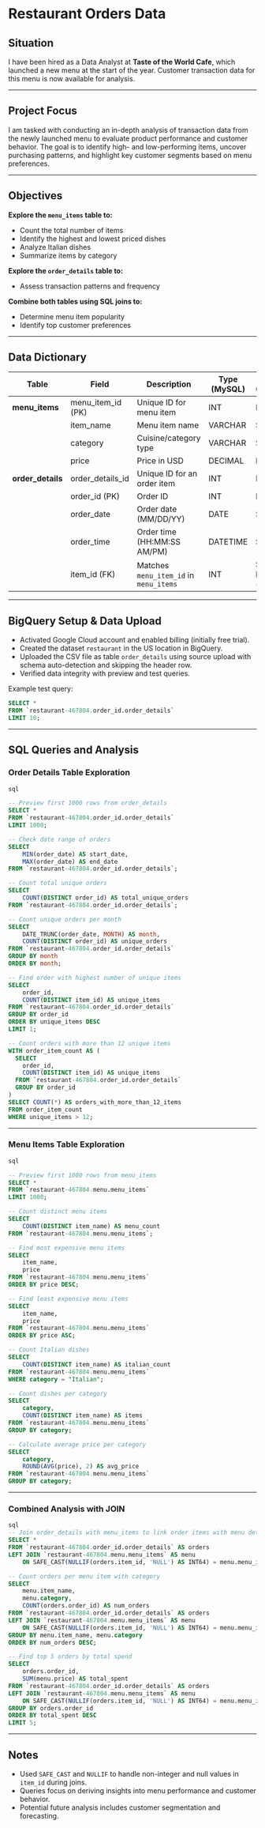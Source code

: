 # Restaurant Orders Data

## Situation

I have been hired as a Data Analyst at **Taste of the World Cafe**, which launched a new menu at the start of the year. Customer transaction data for this menu is now available for analysis.

---

## Project Focus

I am tasked with conducting an in-depth analysis of transaction data from the newly launched menu to evaluate product performance and customer behavior. The goal is to identify high- and low-performing items, uncover purchasing patterns, and highlight key customer segments based on menu preferences.

---

## Objectives

**Explore the `menu_items` table to:**

- Count the total number of items
- Identify the highest and lowest priced dishes
- Analyze Italian dishes
- Summarize items by category

**Explore the `order_details` table to:**

- Assess transaction patterns and frequency

**Combine both tables using SQL joins to:**

- Determine menu item popularity
- Identify top customer preferences

---

## Data Dictionary

| Table | Field | Description | Type (MySQL) | Type (BigQuery) |
| --- | --- | --- | --- | --- |
| **menu_items** | menu_item_id (PK) | Unique ID for menu item | INT | INTEGER |
|  | item_name | Menu item name | VARCHAR | STRING |
|  | category | Cuisine/category type | VARCHAR | STRING |
|  | price | Price in USD | DECIMAL | FLOAT |
| **order_details** | order_details_id | Unique ID for an order item | INT | INTEGER |
|  | order_id (PK) | Order ID | INT | INTEGER |
|  | order_date | Order date (MM/DD/YY) | DATE | STRING |
|  | order_time | Order time (HH:MM:SS AM/PM) | DATETIME | STRING |
|  | item_id (FK) | Matches `menu_item_id` in `menu_items` | INT | STRING → INT64 (cast) |

---

## BigQuery Setup & Data Upload

- Activated Google Cloud account and enabled billing (initially free trial).
- Created the dataset `restaurant` in the US location in BigQuery.
- Uploaded the CSV file as table `order_details` using source upload with schema auto-detection and skipping the header row.
- Verified data integrity with preview and test queries.

Example test query:

```sql
SELECT *
FROM `restaurant-467804.order_id.order_details`
LIMIT 10;

```

---

## SQL Queries and Analysis

### Order Details Table Exploration

```sql
sql

-- Preview first 1000 rows from order_details
SELECT *
FROM `restaurant-467804.order_id.order_details`
LIMIT 1000;

-- Check date range of orders
SELECT
    MIN(order_date) AS start_date,
    MAX(order_date) AS end_date
FROM `restaurant-467804.order_id.order_details`;

-- Count total unique orders
SELECT
    COUNT(DISTINCT order_id) AS total_unique_orders
FROM `restaurant-467804.order_id.order_details`;

-- Count unique orders per month
SELECT
    DATE_TRUNC(order_date, MONTH) AS month,
    COUNT(DISTINCT order_id) AS unique_orders
FROM `restaurant-467804.order_id.order_details`
GROUP BY month
ORDER BY month;

-- Find order with highest number of unique items
SELECT
    order_id,
    COUNT(DISTINCT item_id) AS unique_items
FROM `restaurant-467804.order_id.order_details`
GROUP BY order_id
ORDER BY unique_items DESC
LIMIT 1;

-- Count orders with more than 12 unique items
WITH order_item_count AS (
  SELECT
    order_id,
    COUNT(DISTINCT item_id) AS unique_items
  FROM `restaurant-467804.order_id.order_details`
  GROUP BY order_id
)
SELECT COUNT(*) AS orders_with_more_than_12_items
FROM order_item_count
WHERE unique_items > 12;

```

---

### Menu Items Table Exploration

```sql
sql

-- Preview first 1000 rows from menu_items
SELECT *
FROM `restaurant-467804.menu.menu_items`
LIMIT 1000;

-- Count distinct menu items
SELECT
    COUNT(DISTINCT item_name) AS menu_count
FROM `restaurant-467804.menu.menu_items`;

-- Find most expensive menu items
SELECT
    item_name,
    price
FROM `restaurant-467804.menu.menu_items`
ORDER BY price DESC;

-- Find least expensive menu items
SELECT
    item_name,
    price
FROM `restaurant-467804.menu.menu_items`
ORDER BY price ASC;

-- Count Italian dishes
SELECT
    COUNT(DISTINCT item_name) AS italian_count
FROM `restaurant-467804.menu.menu_items`
WHERE category = "Italian";

-- Count dishes per category
SELECT
    category,
    COUNT(DISTINCT item_name) AS items
FROM `restaurant-467804.menu.menu_items`
GROUP BY category;

-- Calculate average price per category
SELECT
    category,
    ROUND(AVG(price), 2) AS avg_price
FROM `restaurant-467804.menu.menu_items`
GROUP BY category;

```

---

### Combined Analysis with JOIN

```sql
sql
-- Join order_details with menu_items to link order items with menu details
SELECT *
FROM `restaurant-467804.order_id.order_details` AS orders
LEFT JOIN `restaurant-467804.menu.menu_items` AS menu
    ON SAFE_CAST(NULLIF(orders.item_id, 'NULL') AS INT64) = menu.menu_item_id;

-- Count orders per menu item with category
SELECT
    menu.item_name,
    menu.category,
    COUNT(orders.order_id) AS num_orders
FROM `restaurant-467804.order_id.order_details` AS orders
LEFT JOIN `restaurant-467804.menu.menu_items` AS menu
    ON SAFE_CAST(NULLIF(orders.item_id, 'NULL') AS INT64) = menu.menu_item_id
GROUP BY menu.item_name, menu.category
ORDER BY num_orders DESC;

-- Find top 5 orders by total spend
SELECT
    orders.order_id,
    SUM(menu.price) AS total_spent
FROM `restaurant-467804.order_id.order_details` AS orders
LEFT JOIN `restaurant-467804.menu.menu_items` AS menu
    ON SAFE_CAST(NULLIF(orders.item_id, 'NULL') AS INT64) = menu.menu_item_id
GROUP BY orders.order_id
ORDER BY total_spent DESC
LIMIT 5;

```

---

## Notes

- Used `SAFE_CAST` and `NULLIF` to handle non-integer and null values in `item_id` during joins.
- Queries focus on deriving insights into menu performance and customer behavior.
- Potential future analysis includes customer segmentation and forecasting.
